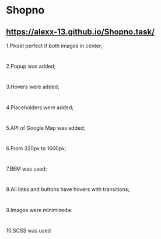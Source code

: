 # Shopno
## https://alexx-13.github.io/Shopno.task/
1.Piksel perfect if both images in center;
#
2.Popup was added;
#
3.Hovers were added;
#
4.Placeholders were added;
#
5.API of Google Map was added;
#
6.From 320px to 1600px;
#
7.BEM was used;
#
8.All links and buttons have hovers with transitions;
#
9.Images were minimizedж
#
10.SCSS was used
